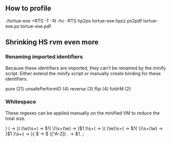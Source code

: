 ## How to profile

./tortue-exe +RTS -T -N -hc -RTS
hp2ps tortue-exe.hpzz
ps2pdf tortue-exe.ps tortue-exe.pdf

## Shrinking HS rvm even more

### Renaming imported identifiers

Because these identifiers are imported, they can't be renamed by the minify script.
Either extend the minify script or manually create binding for these identifiers.

pure (21)
unsafePerformIO (4)
reverse (3)
flip (4)
foldrM (2)

### Whitespace

These regexes can be applied manually on the minified VM to reduce the total size.

) ( -> )(
(\w)\s+\( -> $1(
\)\s+(\w) -> )$1
\)\s+\( -> )(
(\w)\s+\{ -> $1{
\}\s+(\w) -> }$1
\}\s+\{ -> }{
 $  -> $
([^A-Z]) \. -> $1.
;
